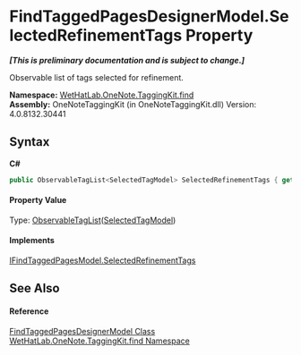 # FindTaggedPagesDesignerModel.SelectedRefinementTags Property 
 _**\[This is preliminary documentation and is subject to change.\]**_

Observable list of tags selected for refinement.

**Namespace:**&nbsp;<a href="0e3a8efd-07d2-1709-b1cd-709153222081.md">WetHatLab.OneNote.TaggingKit.find</a><br />**Assembly:**&nbsp;OneNoteTaggingKit (in OneNoteTaggingKit.dll) Version: 4.0.8132.30441

## Syntax

**C#**<br />
``` C#
public ObservableTagList<SelectedTagModel> SelectedRefinementTags { get; }
```


#### Property Value
Type: <a href="059ed89c-302a-e9b3-5d21-aac50b75032b.md">ObservableTagList</a>(<a href="85c9b9b9-bb23-33cf-cd55-93e9d288ea45.md">SelectedTagModel</a>)

#### Implements
<a href="4f9dc741-08e5-21f8-0a49-c1097fc85d8c.md">IFindTaggedPagesModel.SelectedRefinementTags</a><br />

## See Also


#### Reference
<a href="d7a56022-2fb3-d50d-038d-a3a5d1d49fe2.md">FindTaggedPagesDesignerModel Class</a><br /><a href="0e3a8efd-07d2-1709-b1cd-709153222081.md">WetHatLab.OneNote.TaggingKit.find Namespace</a><br />